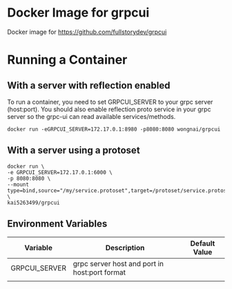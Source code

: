 # Docker Image for grpcui
Docker image for https://github.com/fullstorydev/grpcui

# Running a Container

## With a server with reflection enabled

To run a container, you need to set GRPCUI_SERVER to your grpc server (host:port).
You should also enable reflection proto service in your grpc server so the grpc-ui can read available services/methods.

    docker run -eGRPCUI_SERVER=172.17.0.1:8980 -p8080:8080 wongnai/grpcui

## With a server using a protoset

    docker run \
    -e GRPCUI_SERVER=172.17.0.1:6000 \
    -p 8080:8080 \
    --mount type=bind,source="/my/service.protoset",target=/protoset/service.protoset \
    kai5263499/grpcui

## Environment Variables
| Variable      | Description                                   | Default Value |
|---------------|-----------------------------------------------|---------------|
| GRPCUI_SERVER | grpc server host and port in host:port format |               |
|               |                                               |               |
